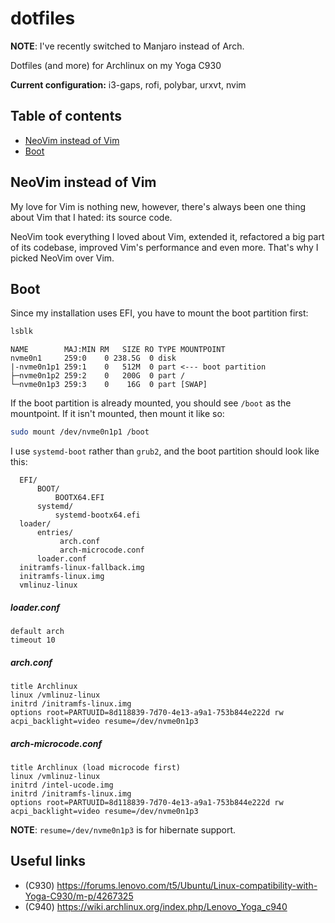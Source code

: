 # dotfiles

**NOTE**: I've recently switched to Manjaro instead of Arch.

Dotfiles (and more) for Archlinux on my Yoga C930

**Current configuration:** i3-gaps, rofi, polybar, urxvt, nvim


## Table of contents

- [NeoVim instead of Vim](#neovim-instead-of-vim)
- [Boot](#boot)


##  NeoVim instead of Vim

My love for Vim is nothing new, however, there's always been one thing about Vim that I hated: its source code.

NeoVim took everything I loved about Vim, extended it, refactored a big part of its codebase, improved
Vim's performance and even more. That's why I picked NeoVim over Vim.


## Boot
 
Since my installation uses EFI, you have to mount the boot partition first:

```bash
lsblk
```

```
NAME        MAJ:MIN RM   SIZE RO TYPE MOUNTPOINT
nvme0n1     259:0    0 238.5G  0 disk 
|-nvme0n1p1 259:1    0   512M  0 part <--- boot partition
├─nvme0n1p2 259:2    0   200G  0 part /
└─nvme0n1p3 259:3    0    16G  0 part [SWAP]
```

If the boot partition is already mounted, you should see `/boot` as the mountpoint.
If it isn't mounted, then mount it like so:

```bash
sudo mount /dev/nvme0n1p1 /boot
```

I use `systemd-boot` rather than `grub2`, and the boot partition should look like this:

```
  EFI/
      BOOT/
          BOOTX64.EFI
      systemd/
          systemd-bootx64.efi
  loader/
      entries/
           arch.conf
           arch-microcode.conf
      loader.conf
  initramfs-linux-fallback.img
  initramfs-linux.img
  vmlinuz-linux
```


##### loader.conf
 
```
default arch
timeout 10
```


##### arch.conf

```
title Archlinux
linux /vmlinuz-linux
initrd /initramfs-linux.img
options root=PARTUUID=8d118839-7d70-4e13-a9a1-753b844e222d rw acpi_backlight=video resume=/dev/nvme0n1p3
```

 
##### arch-microcode.conf
 
```
title Archlinux (load microcode first)
linux /vmlinuz-linux
initrd /intel-ucode.img
initrd /initramfs-linux.img
options root=PARTUUID=8d118839-7d70-4e13-a9a1-753b844e222d rw acpi_backlight=video resume=/dev/nvme0n1p3
```

**NOTE**: `resume=/dev/nvme0n1p3` is for hibernate support.


## Useful links

- (C930) https://forums.lenovo.com/t5/Ubuntu/Linux-compatibility-with-Yoga-C930/m-p/4267325
- (C940) https://wiki.archlinux.org/index.php/Lenovo_Yoga_c940
